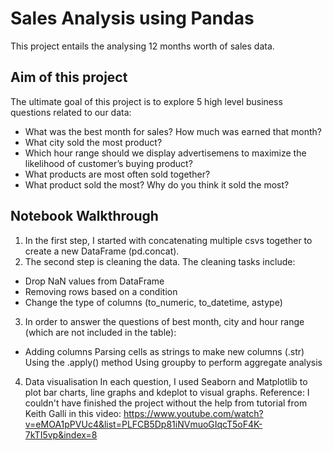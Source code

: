 # Sales Analysis using Pandas
This project entails the analysing 12 months worth of sales data.
## Aim of this project
The ultimate goal of this project is to explore 5 high level business questions related to our data:
* What was the best month for sales? How much was earned that month?
* What city sold the most product?
* Which hour range should we display advertisemens to maximize the likelihood of customer’s buying product?
* What products are most often sold together?
* What product sold the most? Why do you think it sold the most?
## Notebook Walkthrough
1. In the first step, I started with concatenating multiple csvs together to create a new DataFrame (pd.concat). 
2. The second step is cleaning the data. The cleaning tasks include:
* Drop NaN values from DataFrame
* Removing rows based on a condition
* Change the type of columns (to_numeric, to_datetime, astype)
3. In order to answer the questions of best month, city and hour range (which are not included in the table):
* Adding columns
Parsing cells as strings to make new columns (.str)
Using the .apply() method
Using groupby to perform aggregate analysis
4. Data visualisation
In each question, I used Seaborn and Matplotlib to plot bar charts, line graphs and kdeplot to visual graphs.
Reference:
I couldn't have finished the project without the help from tutorial from Keith Galli in this video: https://www.youtube.com/watch?v=eMOA1pPVUc4&list=PLFCB5Dp81iNVmuoGIqcT5oF4K-7kTI5vp&index=8

### 

